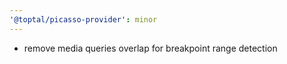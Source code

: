 ```yaml
---
'@toptal/picasso-provider': minor
---
```


- remove media queries overlap for breakpoint range detection
